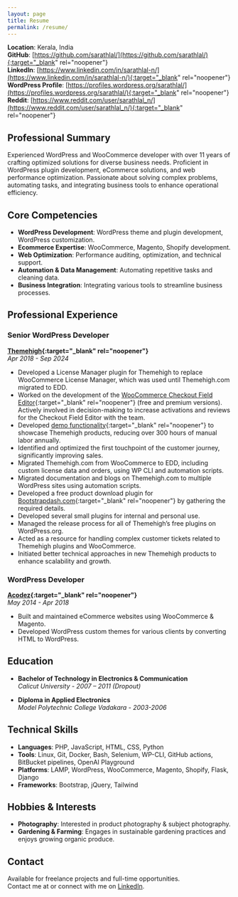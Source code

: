 ```yaml
---
layout: page
title: Resume
permalink: /resume/
---
```


**Location**: Kerala, India  
**GitHub**: [https://github.com/sarathlal/](https://github.com/sarathlal/){:target="_blank" rel="noopener"}   
**LinkedIn**: [https://www.linkedin.com/in/sarathlal-n/](https://www.linkedin.com/in/sarathlal-n/){:target="_blank" rel="noopener"}  
**WordPress Profile**: [https://profiles.wordpress.org/sarathlal/](https://profiles.wordpress.org/sarathlal/){:target="_blank" rel="noopener"}  
**Reddit**: [https://www.reddit.com/user/sarathlal_n/](https://www.reddit.com/user/sarathlal_n/){:target="_blank" rel="noopener"}  

## Professional Summary

Experienced WordPress and WooCommerce developer with over 11 years of crafting optimized solutions for diverse business needs. Proficient in WordPress plugin development, eCommerce solutions, and web performance optimization. Passionate about solving complex problems, automating tasks, and integrating business tools to enhance operational efficiency.

## Core Competencies

- **WordPress Development**: WordPress theme and plugin development, WordPress customization.
- **Ecommerce Expertise**: WooCommerce, Magento, Shopify development.
- **Web Optimization**: Performance auditing, optimization, and technical support.
- **Automation & Data Management**: Automating repetitive tasks and cleaning data.
- **Business Integration**: Integrating various tools to streamline business processes.

## Professional Experience

### Senior WordPress Developer  
**[Themehigh](https://www.themehigh.com/){:target="_blank" rel="noopener"}**  
_Apr 2018 - Sep 2024_

- Developed a License Manager plugin for Themehigh to replace WooCommerce License Manager, which was used until Themehigh.com migrated to EDD.
- Worked on the development of the [WooCommerce Checkout Field Editor](https://wordpress.org/plugins/woo-checkout-field-editor-pro/){:target="_blank" rel="noopener"} (free and premium versions). Actively involved in decision-making to increase activations and reviews for the Checkout Field Editor with the team.
- Developed [demo functionality](https://flydemos.com/){:target="_blank" rel="noopener"} to showcase Themehigh products, reducing over 300 hours of manual labor annually.
- Identified and optimized the first touchpoint of the customer journey, significantly improving sales.
- Migrated Themehigh.com from WooCommerce to EDD, including custom license data and orders, using WP CLI and automation scripts.
- Migrated documentation and blogs on Themehigh.com to multiple WordPress sites using automation scripts.
- Developed a free product download plugin for [Bootstrapdash.com](https://www.bootstrapdash.com/){:target="_blank" rel="noopener"} by gathering the required details.
- Developed several small plugins for internal and personal use.
- Managed the release process for all of Themehigh’s free plugins on WordPress.org.
- Acted as a resource for handling complex customer tickets related to Themehigh plugins and WooCommerce.
- Initiated better technical approaches in new Themehigh products to enhance scalability and growth.

### WordPress Developer  
**[Acodez](https://acodez.in/){:target="_blank" rel="noopener"}**  
_May 2014 - Apr 2018_

- Built and maintained eCommerce websites using WooCommerce & Magento.
- Developed WordPress custom themes for various clients by converting HTML to WordPress.

## Education

- **Bachelor of Technology in Electronics & Communication**  
  _Calicut University - 2007 – 2011 (Dropout)_

- **Diploma in Applied Electronics**  
  _Model Polytechnic College Vadakara - 2003-2006_

## Technical Skills

- **Languages**: PHP, JavaScript, HTML, CSS, Python
- **Tools**: Linux, Git, Docker, Bash, Selenium, WP-CLI, GitHub actions, BitBucket pipelines, OpenAI Playground
- **Platforms**: LAMP, WordPress, WooCommerce, Magento, Shopify, Flask, Django
- **Frameworks**: Bootstrap, jQuery, Tailwind

## Hobbies & Interests

- **Photography**: Interested in product photography & subject photography.
- **Gardening & Farming**: Engages in sustainable gardening practices and enjoys growing organic produce.

## Contact

Available for freelance projects and full-time opportunities.  
Contact me at <span id="my-email"></span> or connect with me on [LinkedIn](https://www.linkedin.com/in/sarathlal-n/).


<script>
  var parts = ["hello", "sarathlal", "com", "&#46;", "&#64;"];
  var email = parts[0] + parts[4] + parts[1] + parts[3] + parts[2];
  var email_tag = "<a href=" + "mail" + "to:" + email + ">" + email + "</a>";
  document.getElementById("my-email").innerHTML=email_tag;
</script>
